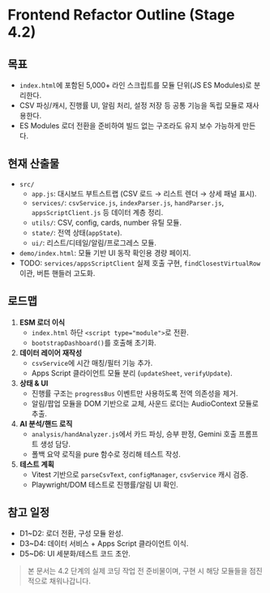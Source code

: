 # Frontend Refactor Outline (Stage 4.2)

## 목표
- `index.html`에 포함된 5,000+ 라인 스크립트를 모듈 단위(JS ES Modules)로 분리한다.
- CSV 파싱/캐시, 진행률 UI, 알림 처리, 설정 저장 등 공통 기능을 독립 모듈로 재사용한다.
- ES Modules 로더 전환을 준비하여 빌드 없는 구조라도 유지 보수 가능하게 만든다.

## 현재 산출물
- `src/`
  - `app.js`: 대시보드 부트스트랩 (CSV 로드 → 리스트 렌더 → 상세 패널 표시).
  - `services/`: `csvService.js`, `indexParser.js`, `handParser.js`, `appsScriptClient.js` 등 데이터 계층 정리.
  - `utils/`: CSV, config, cards, number 유틸 모듈.
  - `state/`: 전역 상태(`appState`).
  - `ui/`: 리스트/디테일/알림/프로그레스 모듈.
- `demo/index.html`: 모듈 기반 UI 동작 확인용 경량 페이지.
- TODO: `services/appsScriptClient` 실제 호출 구현, `findClosestVirtualRow` 이관, 버튼 핸들러 고도화.

## 로드맵
1. **ESM 로더 이식**
   - `index.html` 하단 `<script type="module">`로 전환.
   - `bootstrapDashboard()`를 호출해 초기화.
2. **데이터 레이어 재작성**
   - `csvService`에 시간 매칭/필터 기능 추가.
   - Apps Script 클라이언트 모듈 분리 (`updateSheet`, `verifyUpdate`).
3. **상태 & UI**
   - 진행률 구조는 `progressBus` 이벤트만 사용하도록 전역 의존성을 제거.
   - 알림/팝업 모듈을 DOM 기반으로 교체, 사운드 로더는 AudioContext 모듈로 추출.
4. **AI 분석/핸드 로직**
   - `analysis/handAnalyzer.js`에서 카드 파싱, 승부 판정, Gemini 호출 프롬프트 생성 담당.
   - 폴백 요약 로직을 pure 함수로 정리해 테스트 작성.
5. **테스트 계획**
   - Vitest 기반으로 `parseCsvText`, `configManager`, `csvService` 캐시 검증.
   - Playwright/DOM 테스트로 진행률/알림 UI 확인.

## 참고 일정
- D1~D2: 로더 전환, 구성 모듈 완성.
- D3~D4: 데이터 서비스 + Apps Script 클라이언트 이식.
- D5~D6: UI 세분화/테스트 코드 초안.

> 본 문서는 4.2 단계의 실제 코딩 작업 전 준비물이며, 구현 시 해당 모듈들을 점진적으로 채워나갑니다.
